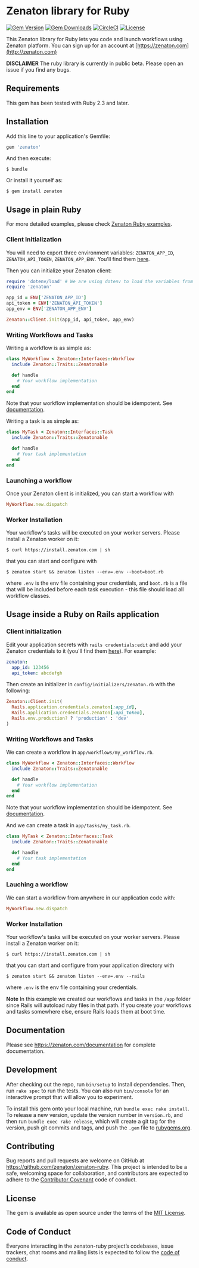# Zenaton library for Ruby
[![Gem Version](https://img.shields.io/gem/v/zenaton.svg)](https://rubygems.org/gems/zenaton)
[![Gem Downloads](https://img.shields.io/gem/dt/zenaton.svg)](https://rubygems.org/gems/zenaton)
[![CircleCI](https://img.shields.io/circleci/project/github/zenaton/zenaton-ruby/master.svg)](https://circleci.com/gh/zenaton/zenaton-ruby/tree/master)
[![License](https://img.shields.io/github/license/zenaton/zenaton-ruby.svg)](LICENSE.txt)

This Zenaton library for Ruby lets you code and launch workflows using Zenaton platform. You can sign up for an account at [https://zenaton.com](http://zenaton.com)

**DISCLAIMER** The ruby library is currently in public beta. Please open an
issue if you find any bugs.

## Requirements

This gem has been tested with Ruby 2.3 and later.

## Installation

Add this line to your application's Gemfile:

```ruby
gem 'zenaton'
```

And then execute:

    $ bundle

Or install it yourself as:

    $ gem install zenaton

## Usage in plain Ruby

For more detailed examples, please check [Zenaton Ruby examples](https://github.com/zenaton/examples-ruby).

### Client Initialization

You will need to export three environment variables: `ZENATON_APP_ID`, `ZENATON_API_TOKEN`, `ZENATON_APP_ENV`. You'll find them [here](https://app.zenaton.com
).

Then you can initialize your Zenaton client:
```ruby
require 'dotenv/load' # We are using dotenv to load the variables from a .env file
require 'zenaton'

app_id = ENV['ZENATON_APP_ID']
api_token = ENV['ZENATON_API_TOKEN']
app_env = ENV['ZENATON_APP_ENV']

Zenaton::Client.init(app_id, api_token, app_env)
```

### Writing Workflows and Tasks

Writing a workflow is as simple as:

```ruby
class MyWorkflow < Zenaton::Interfaces::Workflow
  include Zenaton::Traits::Zenatonable

  def handle
    # Your workflow implementation
  end
end
```
Note that your workflow implementation should be idempotent. See [documentation](https://zenaton.com/app/documentation#workflow-basics-implementation).

Writing a task is as simple as:
```ruby
class MyTask < Zenaton::Interfaces::Task
  include Zenaton::Traits::Zenatonable

  def handle
    # Your task implementation
  end
end
```

### Launching a workflow

Once your Zenaton client is initialized, you can start a workflow with

```ruby
MyWorkflow.new.dispatch
```

### Worker Installation

Your workflow's tasks will be executed on your worker servers. Please install a Zenaton worker on it:

    $ curl https://install.zenaton.com | sh

that you can start and configure with

    $ zenaton start && zenaton listen --env=.env --boot=boot.rb

where `.env` is the env file containing your credentials, and `boot.rb` is a file that will be included before each task execution - this file should load all workflow classes.

## Usage inside a Ruby on Rails application

### Client initialization

Edit your application secrets with `rails credentials:edit` and add your Zenaton
credentials to it (you'll find them [here](https://app.zenaton.com/api)). For
example:
```yml
zenaton:
  app_id: 123456
  api_token: abcdefgh
```

Then create an initializer in `config/initializers/zenaton.rb` with the
following:
```ruby
Zenaton::Client.init(
  Rails.application.credentials.zenaton[:app_id],
  Rails.application.credentials.zenaton[:api_token],
  Rails.env.production? ? 'production' : 'dev'
)
```

### Writing Workflows and Tasks

We can create a workflow in `app/workflows/my_workflow.rb`.

```ruby
class MyWorkflow < Zenaton::Interfaces::Workflow
  include Zenaton::Traits::Zenatonable

  def handle
    # Your workflow implementation
  end
end
```
Note that your workflow implementation should be idempotent. See [documentation](https://zenaton.com/app/documentation#workflow-basics-implementation).

And we can create a task in `app/tasks/my_task.rb`.
```ruby
class MyTask < Zenaton::Interfaces::Task
  include Zenaton::Traits::Zenatonable

  def handle
    # Your task implementation
  end
end
```

### Lauching a workflow

We can start a workflow from anywhere in our application code with:
```ruby
MyWorkflow.new.dispatch
```

### Worker Installation

Your workflow's tasks will be executed on your worker servers. Please install a Zenaton worker on it:

    $ curl https://install.zenaton.com | sh

that you can start and configure from your application directory with

    $ zenaton start && zenaton listen --env=.env --rails

where `.env` is the env file containing your credentials.

**Note** In this example we created our workflows and tasks in the `/app`
folder since Rails will autoload ruby files in that path. If you create your
workflows and tasks somewhere else, ensure Rails loads them at boot time.

## Documentation

Please see https://zenaton.com/documentation for complete documentation.

## Development

After checking out the repo, run `bin/setup` to install dependencies. Then, run `rake spec` to run the tests. You can also run `bin/console` for an interactive prompt that will allow you to experiment.

To install this gem onto your local machine, run `bundle exec rake install`. To release a new version, update the version number in `version.rb`, and then run `bundle exec rake release`, which will create a git tag for the version, push git commits and tags, and push the `.gem` file to [rubygems.org](https://rubygems.org).

## Contributing

Bug reports and pull requests are welcome on GitHub at https://github.com/zenaton/zenaton-ruby. This project is intended to be a safe, welcoming space for collaboration, and contributors are expected to adhere to the [Contributor Covenant](http://contributor-covenant.org) code of conduct.

## License

The gem is available as open source under the terms of the [MIT License](https://opensource.org/licenses/MIT).

## Code of Conduct

Everyone interacting in the zenaton-ruby project’s codebases, issue trackers, chat rooms and mailing lists is expected to follow the [code of conduct](https://github.com/zenaton/zenaton-ruby/blob/master/CODE_OF_CONDUCT.md).
